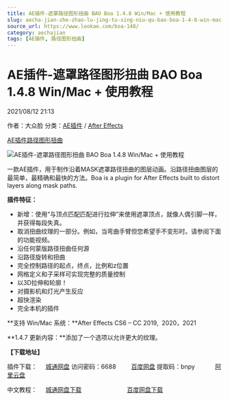 ```yaml
---
title: AE插件-遮罩路径图形扭曲 BAO Boa 1.4.8 Win/Mac + 使用教程
slug: aecha-jian-zhe-zhao-lu-jing-tu-xing-niu-qu-bao-boa-1-4-8-win-mac-shi-yong-jiao-cheng
source_url: https://www.lookae.com/boa-148/
category: aechajian
tags: [AE插件, 路径图形扭曲]
---
```

# AE插件-遮罩路径图形扭曲 BAO Boa 1.4.8 Win/Mac + 使用教程

2021/08/12 21:13

作者：大众脸
分类：[AE插件](https://www.lookae.com/after-effects/aechajian/) / [After Effects](https://www.lookae.com/after-effects/)

[AE插件](https://www.lookae.com/tag/ae%e6%8f%92%e4%bb%b6/)[路径图形扭曲](https://www.lookae.com/tag/%e8%b7%af%e5%be%84%e5%9b%be%e5%bd%a2%e6%89%ad%e6%9b%b2/)

![AE插件-遮罩路径图形扭曲 BAO Boa 1.4.8 Win/Mac + 使用教程](https://www.lookae.com/wp-content/uploads/2018/11/BAO-Boa.jpg "AE插件-遮罩路径图形扭曲 BAO Boa 1.4.8 Win/Mac + 使用教程-LookAE.com")

一款AE插件，用于制作沿着MASK遮罩路径扭曲的图层动画。沿路径扭曲图层的最简单，最精确和最快的方法。Boa is a plugin for After Effects built to distort layers along mask paths.

**插件特征：**

* 新增：使用“与顶点匹配匹配进行拉伸”来使用遮罩顶点，就像人偶引脚一样，并获得每段失真。
* 取消扭曲纹理的一部分。例如，当弯曲手臂但您希望手不变形时。请参阅下面的功能视频。
* 沿任何蒙版路径扭曲任何源
* 沿路径旋转和扭曲
* 完全控制路径的起点，终点，比例和z位置
* 网格定义和子采样可实现完整的质量控制
* 以3D拉伸和轮廓！
* 对摄影机和灯光产生反应
* 超快渲染
* 完全本机的插件

**支持 Win/Mac 系统：**After Effects CS6 – CC 2019,  2020，2021

**1.4.7 更新内容：**添加了一个选项以允许更大的纹理。

**【下载地址】**

插件下载：     [城通网盘](https://url62.ctfile.com/f/680462-506073559-0a64f3) 访问密码：6688         [百度网盘](https://pan.baidu.com/s/1mJnpxMvXHJqIo8JqrOIuew) 提取码：bnpy            [阿里云盘](https://www.aliyundrive.com/s/wBiULdv79eM)

中文教程：     [城通网盘下载](https://lookae.ctfile.com/fs/680462-395367140)                           [百度网盘下载](https://pan.baidu.com/s/1cvahGasOL717SFmriVcwUw)
